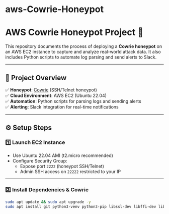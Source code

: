 # aws-Cowrie-Honeypot

# AWS Cowrie Honeypot Project 🚀

This repository documents the process of deploying a **Cowrie honeypot** on an AWS EC2 instance to capture and analyze real-world attack data. It also includes Python scripts to automate log parsing and send alerts to Slack.

---

## 📌 Project Overview

✅ **Honeypot**: [Cowrie](https://github.com/cowrie/cowrie) (SSH/Telnet honeypot)  
✅ **Cloud Environment**: AWS EC2 (Ubuntu 22.04)  
✅ **Automation**: Python scripts for parsing logs and sending alerts  
✅ **Alerting**: Slack integration for real-time notifications

---

## ⚙️ Setup Steps

### 1️⃣ Launch EC2 Instance

- Use Ubuntu 22.04 AMI (t2.micro recommended)
- Configure Security Group:
  - Expose port `2222` (honeypot SSH/Telnet)
  - Admin SSH access on `22222` restricted to your IP

---

### 2️⃣ Install Dependencies & Cowrie

```bash
sudo apt update && sudo apt upgrade -y
sudo apt install git python3-venv python3-pip libssl-dev libffi-dev libpython3-dev build-essential libsqlite3-dev -y
